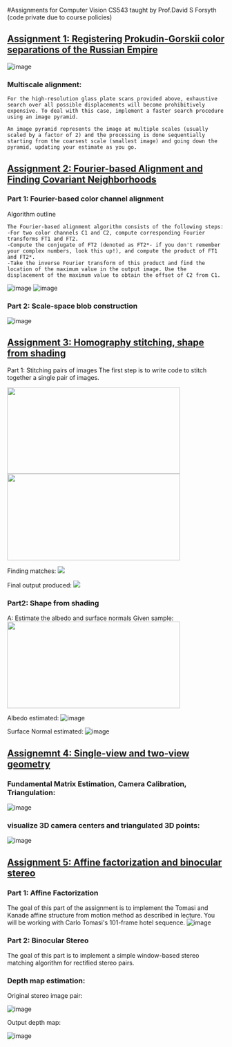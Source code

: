 #Assignments for Computer Vision CS543 taught by Prof.David S Forsyth (code private due to course policies)
## [Assignment 1: Registering Prokudin-Gorskii color separations of the Russian Empire](https://github.com/karanpandyaa/Computer-Vision-CS543-FA-23/blob/main/A1.pdf)
![image](https://github.com/karanpandyaa/Computer-Vision-CS543-FA-23/assets/50593664/d1805fd4-8565-4f4a-9a8a-52fdc6ed8402)

### Multiscale alignment:
```
For the high-resolution glass plate scans provided above, exhaustive search over all possible displacements will become prohibitively expensive. To deal with this case, implement a faster search procedure using an image pyramid.

An image pyramid represents the image at multiple scales (usually scaled by a factor of 2) and the processing is done sequentially starting from the coarsest scale (smallest image) and going down the pyramid, updating your estimate as you go.
```


## [Assignment 2: Fourier-based Alignment and Finding Covariant Neighborhoods](https://github.com/karanpandyaa/Computer-Vision-CS543-FA-23/blob/main/A2.pdf)

### Part 1: Fourier-based color channel alignment
Algorithm outline
```
The Fourier-based alignment algorithm consists of the following steps:
-For two color channels C1 and C2, compute corresponding Fourier transforms FT1 and FT2.
-Compute the conjugate of FT2 (denoted as FT2*- if you don't remember your complex numbers, look this up!), and compute the product of FT1 and FT2*.
-Take the inverse Fourier transform of this product and find the location of the maximum value in the output image. Use the displacement of the maximum value to obtain the offset of C2 from C1.
```
![image](https://github.com/karanpandyaa/Computer-Vision-CS543-FA-23/assets/50593664/e99b92a5-8980-47fc-832b-cc633f9a385e)
![image](https://github.com/karanpandyaa/Computer-Vision-CS543-FA-23/assets/50593664/f1a49e6e-a3c5-4762-86be-4432442bbc0f)

### Part 2: Scale-space blob construction

![image](https://github.com/karanpandyaa/Computer-Vision-CS543-FA-23/assets/50593664/befa1110-2d75-41ec-b37d-b40cdf834280)



## [Assignment 3: Homography stitching, shape from shading](https://github.com/karanpandyaa/Computer-Vision-CS543-FA-23/blob/main/A3.pdf)
Part 1: Stitching pairs of images
The first step is to write code to stitch together a single pair of images.

<img src="https://github.com/karanpandyaa/Computer-Vision-CS543-FA-23/assets/50593664/df43d63a-2352-4a54-9918-e1b77c752669" width="400" height="200">

<img src="https://github.com/karanpandyaa/Computer-Vision-CS543-FA-23/assets/50593664/e136e9c4-7932-4992-8573-f24d28339cf0)" width="400" height="200">

Finding matches:
<img src="https://github.com/karanpandyaa/Computer-Vision-CS543-FA-23/assets/50593664/3e518093-116d-4977-be14-c752723936c0">

Final output produced:
<img src="https://github.com/karanpandyaa/Computer-Vision-CS543-FA-23/assets/50593664/dea0ea70-c4cb-4aee-9b20-69d07056cdf1">

### Part2: Shape from shading
A: Estimate the albedo and surface normals
Given sample:
<img src="https://github.com/karanpandyaa/Computer-Vision-CS543-FA-23/assets/50593664/ec3065e9-26bd-4c60-bcc1-549721eaf78d" width="400" height="200">

Albedo estimated:
![image](https://github.com/karanpandyaa/Computer-Vision-CS543-FA-23/assets/50593664/63e29995-f83e-4354-9687-7e1dab39bda4)

Surface Normal estimated:
![image](https://github.com/karanpandyaa/Computer-Vision-CS543-FA-23/assets/50593664/22a48436-4350-447d-ad18-108bbf906f59)


## [Assignemnt 4: Single-view and two-view geometry](https://github.com/karanpandyaa/Computer-Vision-CS543-FA-23/blob/main/A4.pdf)

### Fundamental Matrix Estimation, Camera Calibration, Triangulation:
![image](https://github.com/karanpandyaa/Computer-Vision-CS543-FA-23/assets/50593664/c1f86379-0840-4cd7-aa39-31a13ec32cb9)

### visualize 3D camera centers and triangulated 3D points:
![image](https://github.com/karanpandyaa/Computer-Vision-CS543-FA-23/assets/50593664/6b114897-00ef-4643-9cfb-784b964b6a70)


## [Assignment 5: Affine factorization and binocular stereo](https://github.com/karanpandyaa/Computer-Vision-CS543-FA-23/blob/main/A5.pdf)
### Part 1: Affine Factorization
The goal of this part of the assignment is to implement the Tomasi and Kanade affine structure from motion method as described in lecture. You will be working with Carlo Tomasi's 101-frame hotel sequence.
![image](https://github.com/karanpandyaa/Computer-Vision-CS543-FA-23/assets/50593664/3ebb6af9-a6b9-4a82-896b-4884026f639b)

### Part 2: Binocular Stereo
The goal of this part is to implement a simple window-based stereo matching algorithm for rectified stereo pairs.

### Depth map estimation:

Original stereo image pair:

![image](https://github.com/karanpandyaa/Computer-Vision-CS543-FA-23/assets/50593664/51a6533c-0b62-4aa7-9455-080c0b8c777a)

Output depth map:

![image](https://github.com/karanpandyaa/Computer-Vision-CS543-FA-23/assets/50593664/ea9e01cb-8beb-4277-b003-66da9338f18a)


